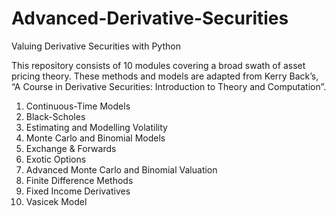 # Advanced-Derivative-Securities
Valuing Derivative Securities with Python

This repository consists of 10 modules covering a broad swath of asset pricing theory. These methods and models are adapted from Kerry Back’s, “A Course in Derivative Securities: Introduction to Theory and Computation”.
1)	Continuous-Time Models
2)	Black-Scholes 
3)	Estimating and Modelling Volatility
4)	Monte Carlo and Binomial Models
5)	Exchange & Forwards
6)	Exotic Options
7)	Advanced Monte Carlo and Binomial Valuation
8)	Finite Difference Methods
9)	Fixed Income Derivatives
10)	Vasicek Model

